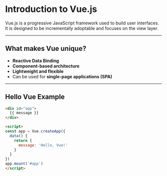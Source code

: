 
# Introduction to Vue.js

Vue.js is a progressive JavaScript framework used to build user interfaces. It is designed to be incrementally adoptable and focuses on the view layer.

---

## What makes Vue unique?

- **Reactive Data Binding**
- **Component-based architecture**
- **Lightweight and flexible**
- Can be used for **single-page applications (SPA)**

---

## Hello Vue Example

```html
<div id="app">
  {{ message }}
</div>

<script>
const app = Vue.createApp({
  data() {
    return {
      message: 'Hello, Vue!'
    }
  }
})
app.mount('#app')
</script>

